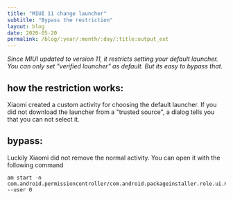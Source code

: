 ```yaml
---
title: "MIUI 11 change launcher"
subtitle: "Bypass the restriction"
layout: blog
date: 2020-05-20
permalink: /blog/:year/:month/:day/:title:output_ext
---
```


_Since MIUI updated to version 11, it restricts setting your default launcher.
You can only set "verified launcher" as default.
But its easy to bypass that._

## how the restriction works:

Xiaomi created a custom activity for choosing the default launcher.
If you did not download the launcher from a "trusted source", a dialog tells you that you can not select it.

## bypass:

Luckily Xiaomi did not remove the normal activity.
You can open it with the following command
<pre><code>am start -n com.android.permissioncontroller/com.android.packageinstaller.role.ui.HomeSettingsActivity --user 0</code></pre>
